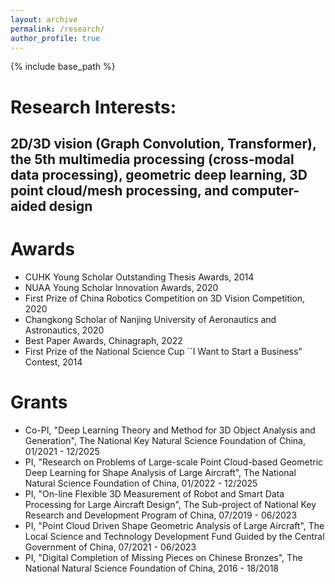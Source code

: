 ```yaml
---
layout: archive
permalink: /research/
author_profile: true
---
```


{% include base_path %}

Research Interests:
======
2D/3D vision (Graph Convolution, Transformer), the 5th multimedia processing (cross-modal data processing), geometric deep learning, 3D point cloud/mesh processing, and computer-aided design
------

Awards
======
* CUHK Young Scholar Outstanding Thesis Awards, 2014
* NUAA Young Scholar Innovation Awards, 2020
* First Prize of China Robotics Competition on 3D Vision Competition, 2020
* Changkong Scholar of Nanjing University of Aeronautics and Astronautics, 2020
* Best Paper Awards, Chinagraph, 2022
* First Prize of the National Science Cup ``I Want to Start a Business" Contest, 2014
 
Grants
======
* Co-PI, "Deep Learning Theory and Method for 3D Object Analysis and Generation", The National Key Natural Science Foundation of China, 01/2021 - 12/2025
* PI, "Research on Problems of Large-scale Point Cloud-based Geometric Deep Learning for Shape Analysis of Large Aircraft", The National Natural Science Foundation of China, 01/2022 - 12/2025
* PI, "On-line Flexible 3D Measurement of Robot and Smart Data Processing for Large Aircraft Design", The Sub-project of National Key Research and Development Program of China, 07/2019 - 06/2023
* PI, "Point Cloud Driven Shape Geometric Analysis of Large Aircraft", The Local Science and Technology Development Fund Guided by the Central Government of China, 07/2021 - 06/2023
* PI, "Digital Completion of Missing Pieces on Chinese Bronzes", The National Natural Science Foundation of China, 2016 - 18/2018
